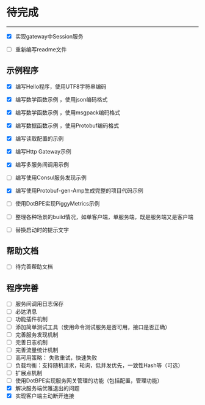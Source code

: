# 待完成
----

- [x] 实现gateway中Session服务
- [ ] 重新编写readme文件




## 示例程序

- [x] 编写Hello程序，使用UTF8字符串编码
- [x] 编写数学函数示例 ，使用json编码格式
- [x] 编写数学函数示例 ，使用msgpack编码格式
- [x] 编写数据函数示例 ，使用Protobuf编码格式
- [x] 编写读取配置的示例
- [x] 编写Http Gateway示例
- [x] 编写多服务间调用示例
- [ ] 编写使用Consul服务发现示例
- [x] 编写使用Protobuf-gen-Amp生成完整的项目代码示例
- [ ] 使用DotBPE实现PiggyMetrics示例
- [ ] 整理各种场景的build情况，如单客户端，单服务端，既是服务端又是客户端
- [ ] 替换启动时的提示文字


## 帮助文档

- [ ] 待完善帮助文档

## 程序完善
- [ ] 服务间调用日志保存
- [ ] 必达消息
- [ ] 功能插件机制
- [ ] 添加简单测试工具（使用命令测试服务是否可用，接口是否正确）
- [ ] 完善服务发现机制
- [ ] 完善日志机制
- [ ] 完善流量统计机制
- [ ] 高可用策略： 失败重试，快速失败
- [ ] 负载均衡：支持随机请求，轮询，低并发优先，一致性Hash等（可选）
- [ ] 扩展点机制
- [ ] 使用DotBPE实现服务网关管理的功能（包括配置，管理功能）
- [x] 解决服务端优雅退出的问题
- [x] 实现客户端主动断开连接
